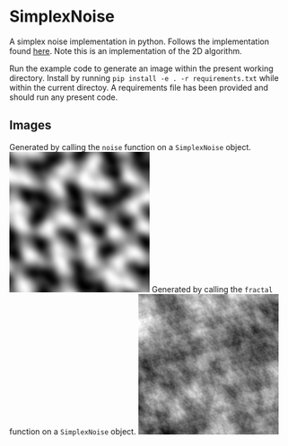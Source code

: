 # SimplexNoise
A simplex noise implementation in python. Follows the implementation found [here](http://webstaff.itn.liu.se/~stegu/simplexnoise/simplexnoise.pdf).
Note this is an implementation of the 2D algorithm.

Run the example code to generate an image within the present working directory. Install by running `pip install -e . -r requirements.txt` while within the current directoy. A requirements file has been provided and should run any present code.

## Images
Generated by calling the `noise` function on a `SimplexNoise` object.
![Alt text](/img/noise_example.png?raw=true "Generated by calling the noise function")
Generated by calling the `fractal` function on a `SimplexNoise` object.
![Alt text](/img/fbm_example.png?raw=true "Generated using fractal brownian motion")
